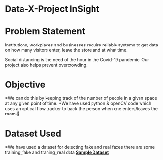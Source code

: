# Data-X-Project InSight

# Problem Statement
Institutions, workplaces and businesses require reliable systems to get  data on how many visitors enter, leave the store and at what time.

Social distancing is the need of the hour in the Covid-19 pandemic. Our project also helps prevent overcrowding.



# Objective
*We can do this by keeping track of the number of people in a given space at any given point of time.
*We have used python & openCV code which uses an optical flow tracker to track the person when one enters/leaves the room.

# Dataset Used
*We have used a dataset for detecting fake and real faces there are some training_fake and traning_real data
[**Sample Dataset**](https://www.kaggle.com/ciplab/real-and-fake-face-detection)



